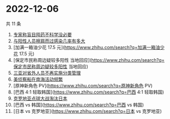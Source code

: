 # 2022-12-06

共 11 条

<!-- BEGIN ZHIHUSEARCH -->
<!-- 最后更新时间 Tue Dec 06 2022 10:11:42 GMT+0800 (China Standard Time) -->
1. [专家称盲目囤药不科学没必要](https://www.zhihu.com/search?q=专家称盲目囤药不科学没必要)
1. [与阳性人员擦肩而过感染几率有多大](https://www.zhihu.com/search?q=与阳性人员擦肩而过感染几率有多大)
1. [加满一箱油少花 17.5 元](https://www.zhihu.com/search?q=加满一箱油少花 17.5 元)
1. [保定市民称周边疑较多阳性 当地回应](https://www.zhihu.com/search?q=保定市民称周边疑较多阳性 当地回应)
1. [三亚对省外人员不再实施分类管理](https://www.zhihu.com/search?q=三亚对省外人员不再实施分类管理)
1. [美侦察船在南海活动频繁](https://www.zhihu.com/search?q=美侦察船在南海活动频繁)
1. [原神新角色 PV](https://www.zhihu.com/search?q=原神新角色 PV)
1. [巴西 4:1 轻取韩国](https://www.zhihu.com/search?q=巴西 4:1 轻取韩国)
1. [克罗地亚点球大战淘汰日本](https://www.zhihu.com/search?q=克罗地亚点球大战淘汰日本)
1. [巴西 vs 韩国](https://www.zhihu.com/search?q=巴西 vs 韩国)
1. [日本 vs 克罗地亚](https://www.zhihu.com/search?q=日本 vs 克罗地亚)
<!-- END ZHIHUSEARCH -->
